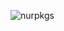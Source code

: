 ![nurpkgs](https://socialify.git.ci/A1ca7raz/nurpkgs/image?description=1&font=KoHo&language=1&logo=https%3A%2F%2Fraw.githubusercontent.com%2FNixOS%2Fnixos-artwork%2Fmaster%2Flogo%2Fnix-snowflake-colours.svg&owner=1&pattern=Plus&theme=Auto)
